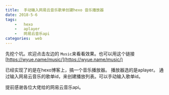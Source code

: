 ```yaml
---
title:  手动输入网易云音乐歌单创建hexo 音乐播放器
date: 2018-5-6
tags:
    -   hexo 
    -   aplayer
    -   网易云音乐api
categories:  web
---
```



先挖个坑。欢迎点击左边的  `Music`来看看效果。也可以用这个链接[https://wyue.name/music/](https://wyue.name/music/)

已经实现了的是在hexo博客上，搞一个音乐播放器。
播放器选的是aplayer。
通过输入网易云音乐的歌单id，来创建播放列表。可以手动输入歌单id。

提前感谢各位大佬给的网易云音乐api。
